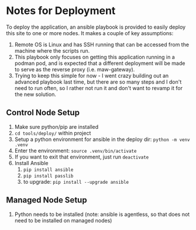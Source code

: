 # Notes for Deployment

To deploy the application, an ansible playbook is provided to easily deploy this site to
one or more nodes.  It makes a couple of key assumptions:

1. Remote OS is Linux and has SSH running that can be accessed from the machine where the scripts run.
2. This playbook only focuses on getting this application running in a podman pod, and is expected that a different deployment will be made to serve as the reverse proxy (i.e. maw-gateway).
3. Trying to keep this simple for now - I went crazy building out an advanced playbook last time, but there are so many steps and I don't need to run often, so I rather not run it and don't want to revamp it for the new solution.

## Control Node Setup

1. Make sure python/pip are installed
2. `cd tools/deploy/` within project
3. Setup a python environment for ansible in the deploy dir: `python -m venv .venv`
4. Enter the environment: `source .venv/bin/activate`
5. If you want to exit that environment, just run `deactivate`
6. Install Ansible
   1. `pip install ansible`
   2. `pip install passlib`
   3. to upgrade: `pip install --upgrade ansible`

## Managed Node Setup

1. Python needs to be installed (note: ansible is agentless, so that does not need to be installed on managed nodes)
